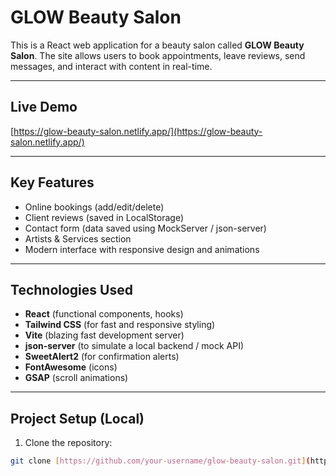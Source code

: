 # GLOW Beauty Salon

This is a React web application for a beauty salon called **GLOW Beauty Salon**. The site allows users to book appointments, leave reviews, send messages, and interact with content in real-time.

---

##  Live Demo

 [https://glow-beauty-salon.netlify.app/](https://glow-beauty-salon.netlify.app/)

---

##  Key Features

- Online bookings (add/edit/delete)
-  Client reviews (saved in LocalStorage)
-  Contact form (data saved using MockServer / json-server)
-  Artists & Services section
- Modern interface with responsive design and animations

---

## Technologies Used

- **React** (functional components, hooks)
- **Tailwind CSS** (for fast and responsive styling)
- **Vite** (blazing fast development server)
- **json-server** (to simulate a local backend / mock API)
- **SweetAlert2** (for confirmation alerts)
- **FontAwesome** (icons)
- **GSAP** (scroll animations)

---

## Project Setup (Local)

1. Clone the repository:

```bash
git clone [https://github.com/your-username/glow-beauty-salon.git](https://github.com/madablanita/glow-beauty-salon.git)
